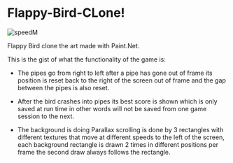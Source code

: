 # Flappy-Bird-CLone!

![speedM](https://github.com/NedasR/Flappy-Bird-CLone/assets/129998724/9e41d17e-1783-4e12-b14b-e896ff2a0338)

Flappy Bird clone the art made with Paint.Net.

This is the gist of what the functionality of the game is:

+ The pipes go from right to left after a pipe has gone out of frame its position is reset back to the right of the screen out of frame and the gap between the pipes is also reset.

+ After the bird crashes into pipes its best score is shown which is only saved at run time in other words will not be saved from one game session to the next.

+ The background is doing Parallax scrolling is done by 3 rectangles with different textures that move at different speeds to the left of the screen, each background rectangle is drawn 2 times in different positions per frame the second draw always follows the rectangle.
